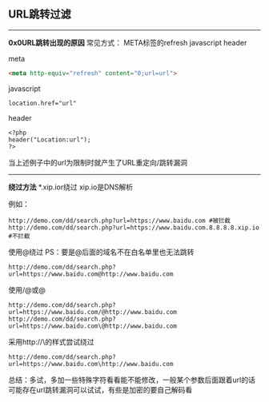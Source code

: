 ## URL跳转过滤 ##
---
<b>0x0URL跳转出现的原因</b>
常见方式：
META标签的refresh
javascript
header

meta
```html
<meta http-equiv="refresh" content="0;url=url">
```

javascript
```
location.href="url"
```

header
```
<?php
header("Location:url");
?>
```

当上述例子中的url为限制时就产生了URL重定向/跳转漏洞

---
<b>绕过方法</b>
*.xip.ior绕过 xip.io是DNS解析

例如：
```
http://demo.com/dd/search.php?url=https://www.baidu.com #被拦截
http://demo.com/dd/search.php?url=https://www.baidu.com.8.8.8.8.xip.io #不拦截
```

使用@绕过
PS：要是@后面的域名不在白名单里也无法跳转
```
http://demo.com/dd/search.php?url=https://www.baidu.com@http://www.baidu.com
```

使用/@或\@
```
http://demo.com/dd/search.php?url=https://www.baidu.com/@http://www.baidu.com
http://demo.com/dd/search.php?url=https://www.baidu.com\@http://www.baidu.com
```

采用http://\的样式尝试绕过
```
http://demo.com/dd/search.php?url=https://www.baidu.com\http://www.baidu.com
```

总结：多试，多加一些特殊字符看看能不能修改，一般某个参数后面跟着url的话可能存在url跳转漏洞可以试试，有些是加密的要自己解码看